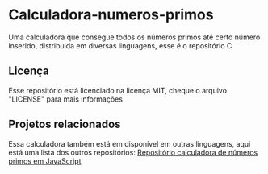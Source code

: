 # Calculadora-numeros-primos

Uma calculadora que consegue todos os números primos até certo número inserido, distribuida em diversas linguagens, esse é o repositório C

## Licença

Esse repositório está licenciado na licença MIT, cheque o arquivo "LICENSE" para mais informações

## Projetos relacionados

Essa calculadora também está em disponível em outras linguagens, aqui está uma lista dos outros repositórios:
[Repositório calculadora de números primos em JavaScript][1]

[1]: https://github.com/DoodlesEpic/Calculadora-numeros-primos-js "Repositório calculadora de números primos em JavaScript"
